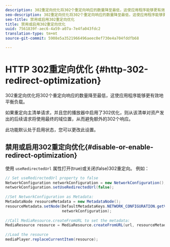 ```yaml
---
description: 302重定向优化将302个重定向响应的数量降至最低，这使应用程序能够更有效地平衡负载。
seo-description: 302重定向优化将302个重定向响应的数量降至最低，这使应用程序能够更有效地平衡负载。
seo-title: 禁用或启用302重定向优化
title: 禁用或启用302重定向优化
uuid: 7561839f-aec6-4a59-a07a-7e4fa043fdc2
translation-type: tm+mt
source-git-commit: 5908e5a3521966496aeec0ef730e4a704fddfb68

---
```



# HTTP 302重定向优化 {#http-302-redirect-optimization}

302重定向优化将302个重定向响应的数量降至最低，这使应用程序能够更有效地平衡负载。

如果重定向主清单请求，并且您的播放器中启用了302优化，则从该清单对资产发出的后续请求将使用最终的域位置，从而避免额外的302个响应。

此功能默认处于启用状态，您可以更改此设置。

## 禁用或启用302重定向优化{#disable-or-enable-redirect-optimization}

使用 `useRedirectedUrl` 属性打开(true)或关闭(false)302重定向。
例如：

```java
// Set useRedirectedUrl property to false 
NetworkConfiguration networkConfiguration = new NetworkConfiguration(); 
networkConfiguration.setUseRedirectedUrl(false); 
 
//Set NetworkConfiguration as Metadata: 
MetadataNode resourceMetadata = new MetadataNode();  
resourceMetadata.setNode(DefaultMetadataKeys.NETWORK_CONFIGURATION.getValue(),  
                         networkConfiguration); 
 
//Call MediaResource.createFromURL to set the metadata: 
MediaResource resource = MediaResource.createFromURL(url, resourceMetadata); 
  
//Load the resource 
mediaPlayer.replaceCurrentItem(resource);
```

